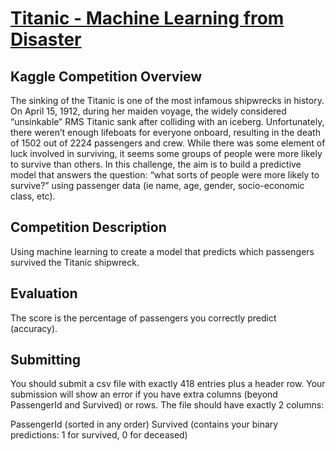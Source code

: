 # [Titanic - Machine Learning from Disaster](https://www.kaggle.com/competitions/titanic)
## Kaggle Competition Overview

The sinking of the Titanic is one of the most infamous shipwrecks in history.
On April 15, 1912, during her maiden voyage, the widely considered “unsinkable” RMS Titanic sank after colliding with an iceberg. Unfortunately, there weren’t enough lifeboats for everyone onboard, resulting in the death of 1502 out of 2224 passengers and crew.
While there was some element of luck involved in surviving, it seems some groups of people were more likely to survive than others.
In this challenge, the aim is to build a predictive model that answers the question: “what sorts of people were more likely to survive?” using passenger data (ie name, age, gender, socio-economic class, etc).

## Competition Description

Using machine learning to create a model that predicts which passengers survived the Titanic shipwreck.


## Evaluation

The score is the percentage of passengers you correctly predict (accuracy).


## Submitting

You should submit a csv file with exactly 418 entries plus a header row. Your submission will show an error if you have extra columns (beyond PassengerId and Survived) or rows.
The file should have exactly 2 columns:

PassengerId (sorted in any order)
Survived (contains your binary predictions: 1 for survived, 0 for deceased)
